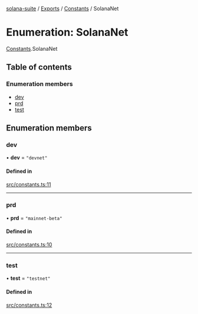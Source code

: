 [solana-suite](../README.md) / [Exports](../modules.md) / [Constants](../modules/Constants.md) / SolanaNet

# Enumeration: SolanaNet

[Constants](../modules/Constants.md).SolanaNet

## Table of contents

### Enumeration members

- [dev](Constants.SolanaNet.md#dev)
- [prd](Constants.SolanaNet.md#prd)
- [test](Constants.SolanaNet.md#test)

## Enumeration members

### dev

• **dev** = `"devnet"`

#### Defined in

[src/constants.ts:11](https://github.com/fukaoi/solana-suite/blob/6dc9bbe/src/constants.ts#L11)

___

### prd

• **prd** = `"mainnet-beta"`

#### Defined in

[src/constants.ts:10](https://github.com/fukaoi/solana-suite/blob/6dc9bbe/src/constants.ts#L10)

___

### test

• **test** = `"testnet"`

#### Defined in

[src/constants.ts:12](https://github.com/fukaoi/solana-suite/blob/6dc9bbe/src/constants.ts#L12)
